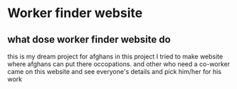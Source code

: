 # Worker finder website

## what dose worker finder website do
this is my dream project for afghans in this project I tried to make website where afghans can put there occopations.
and other who need a co-worker came on this website and see everyone's details and pick him/her for his work

